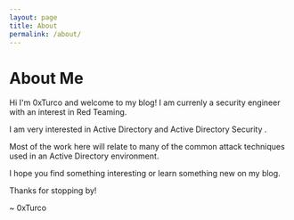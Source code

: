 ```yaml
---
layout: page
title: About
permalink: /about/
---
```

# About Me
Hi I'm 0xTurco and welcome to my blog! I am currenly a security engineer with an interest in Red Teaming.

I am very interested in Active Directory and Active Directory Security .

Most of the work here will relate to many of the common attack techniques used in an Active Directory environment.

I hope you find something interesting or learn something new on my blog.

Thanks for stopping by!

~ 0xTurco

